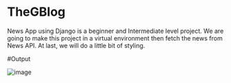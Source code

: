 # TheGBlog
News App using Django is a beginner and Intermediate level project. We are going to make this project in a virtual environment then fetch the news from News API. At last, we will do a little bit of styling.

#Output

![image](https://github.com/acunmedyaakademi/TheGBlog/assets/75200611/231a106e-da8d-437a-999f-4398fe812d2b)

